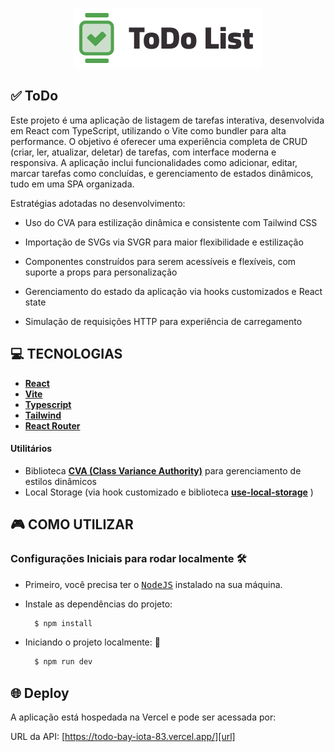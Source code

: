 <div align="center">

![Logo](./public/logo.svg)

</div>

## **✅ ToDo**

Este projeto é uma aplicação de listagem de tarefas interativa, desenvolvida em React com TypeScript, utilizando o Vite como bundler para alta performance. O objetivo é oferecer uma experiência completa de CRUD (criar, ler, atualizar, deletar) de tarefas, com interface moderna e responsiva. A aplicação inclui funcionalidades como adicionar, editar, marcar tarefas como concluídas, e gerenciamento de estados dinâmicos, tudo em uma SPA organizada.

Estratégias adotadas no desenvolvimento:

  - Uso do CVA para estilização dinâmica e consistente com Tailwind CSS

  - Importação de SVGs via SVGR para maior flexibilidade e estilização

  - Componentes construídos para serem acessíveis e flexíveis, com suporte a props para personalização

  - Gerenciamento do estado da aplicação via hooks customizados e React state

  - Simulação de requisições HTTP para experiência de carregamento



## **💻 TECNOLOGIAS**

- **[React][react]**
- **[Vite][vite]**
- **[Typescript][typescript]**
- **[Tailwind][tailwind]**
- **[React Router][react_router]**


#### **Utilitários**

- Biblioteca **[CVA (Class Variance Authority)][cva]** para gerenciamento de estilos dinâmicos
- Local Storage (via hook customizado e biblioteca **[use-local-storage][use-local-storage]** )


## **🎮 COMO UTILIZAR**

### **Configurações Iniciais para rodar localmente** 🛠️

- Primeiro, você precisa ter o <kbd>[NodeJS](https://nodejs.org/en/download/)</kbd> instalado na sua máquina.

- Instale as dependências do projeto:

  ```sh
    $ npm install
  ```

- Iniciando o projeto localmente: 🚀

  ```sh
    $ npm run dev
  ```

  
## 🌐 Deploy
A aplicação está hospedada na Vercel e pode ser acessada por:

URL da API: [https://todo-bay-iota-83.vercel.app/][url]


[react]: https://react.dev/
[typescript]: https://www.typescriptlang.org/
[tailwind]: https://tailwindcss.com/
[vite]: https://vite.dev/
[react_router]: https://reactrouter.com/
[cva]: https://cva.style/docs
[use-local-storage]: https://github.com/nas5w/use-local-storage
[url]: https://todo-bay-iota-83.vercel.app/
